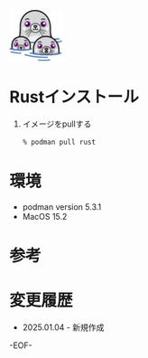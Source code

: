 ![Podman](imgs/podman-3-logo-95w-90h.webp)
# Rustインストール
1. イメージをpullする
    ```bash
    % podman pull rust
    ```

# 環境
* podman version 5.3.1
* MacOS 15.2

# 参考

# 変更履歴
* 2025.01.04 - 新規作成

-EOF-